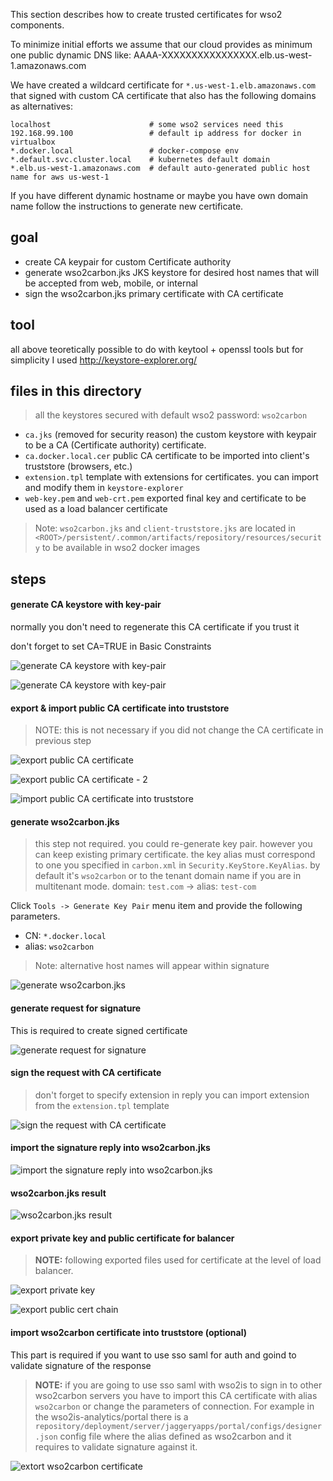 This section describes how to create trusted certificates for wso2 components.

To minimize initial efforts we assume that our cloud provides as minimum one public dynamic DNS like: AAAA-XXXXXXXXXXXXXXXX.elb.us-west-1.amazonaws.com

We have created a wildcard certificate for `*.us-west-1.elb.amazonaws.com` that signed with custom CA certificate 
that also has the following domains as alternatives: 

```shell
localhost                      # some wso2 services need this
192.168.99.100                 # default ip address for docker in virtualbox
*.docker.local                 # docker-compose env  
*.default.svc.cluster.local    # kubernetes default domain
*.elb.us-west-1.amazonaws.com  # default auto-generated public host name for aws us-west-1
```

If you have different dynamic hostname or maybe you have own domain name follow the instructions to generate new certificate.


## goal

- create CA keypair for custom Certificate authority
- generate wso2carbon.jks JKS keystore for desired host names that will be accepted from web, mobile, or internal 
- sign the wso2carbon.jks primary certificate with CA certificate

## tool

all above teoretically possible to do with keytool + openssl tools
but for simplicity I used http://keystore-explorer.org/

## files in this directory

> all the keystores secured with default wso2 password: `wso2carbon`

- `ca.jks` (removed for security reason) the custom keystore with keypair to be a CA (Certificate authority) certificate.
- `ca.docker.local.cer` public CA certificate to be imported into client's truststore (browsers, etc.)
- `extension.tpl` template with extensions for certificates. you can import and modify them in `keystore-explorer`
- `web-key.pem` and `web-crt.pem` exported final key and certificate to be used as a load balancer certificate

> Note: `wso2carbon.jks` and `client-truststore.jks` are located in `<ROOT>/persistent/.common/artifacts/repository/resources/security` to be available in wso2 docker images 

## steps

#### generate CA keystore with key-pair
normally you don't need to regenerate this CA certificate if you trust it

don't forget to set CA=TRUE in Basic Constraints

![generate CA keystore with key-pair](./readme-img/01-gen-ca.png)

![generate CA keystore with key-pair](./readme-img/01-gen-ca-02.png)

#### export & import public CA certificate into truststore
> NOTE: this is not necessary if you did not change the CA certificate in previous step

![export public CA certificate](./readme-img/07-ca-exp-01.png)

![export public CA certificate - 2](./readme-img/07-ca-exp-02.png)

![import public CA certificate into truststore](./readme-img/08-ca-imp-trust.png)


#### generate wso2carbon.jks
> this step not required. you could re-generate key pair. however you can keep existing primary certificate. 
> the key alias must correspond to one you specified in `carbon.xml` in `Security.KeyStore.KeyAlias`. 
> by default it's `wso2carbon` or to the tenant domain name if you are in multitenant mode. domain: `test.com` -> alias: `test-com`

Click `Tools -> Generate Key Pair` menu item and provide the following parameters.

- CN: `*.docker.local`
- alias: `wso2carbon`

> Note: alternative host names will appear within signature

![generate wso2carbon.jks](./readme-img/02-gen-wso2carbon.jks.png)

#### generate request for signature 
This is required to create signed certificate

![generate request for signature](./readme-img/03-sign-req.png)

#### sign the request with CA certificate

> don't forget to specify extension in reply 
> you can import extension from the `extension.tpl` template

![sign the request with CA certificate](./readme-img/04-sign.png)

#### import the signature reply into wso2carbon.jks
![import the signature reply into wso2carbon.jks](./readme-img/05-imp-sign-repl.png)

#### wso2carbon.jks result
![wso2carbon.jks result](./readme-img/06-result.png)

#### export private key and public certificate for balancer

> **NOTE:** following exported files used for certificate at the level of load balancer.


![export private key](./readme-img/11-wso2carbon-exp-key-4-balancer.png)

![export public cert  chain](./readme-img/12-wso2carbon-exp-crt-4-balancer.png)


#### import wso2carbon certificate into truststore (optional)

This part is required if you want to use sso saml for auth and goind to validate signature of the response

> **NOTE:** if you are going to use sso saml with wso2is to sign in to other wso2carbon servers 
> you have to import this CA certificate with alias `wso2carbon` or change the parameters of connection.
> For example in the wso2is-analytics/portal there is a `repository/deployment/server/jaggeryapps/portal/configs/designer.json` 
> config file where the alias defined as wso2carbon and it requires to validate signature against it.

![extort wso2carbon certificate](./readme-img/09-wso2carbon-exp.png)


